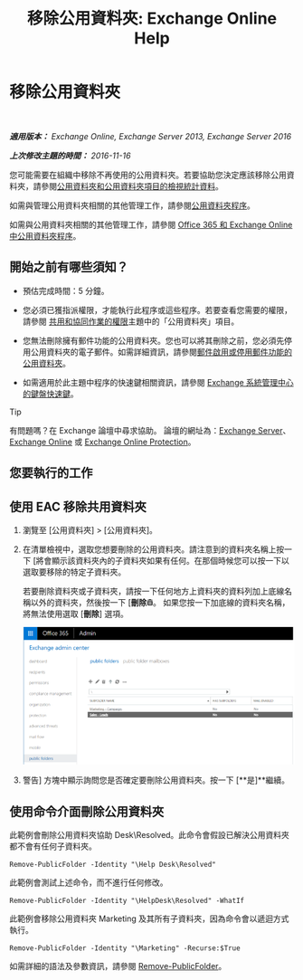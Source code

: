 ﻿---
title: '移除公用資料夾: Exchange Online Help'
TOCTitle: 移除公用資料夾
ms:assetid: 334b831d-e372-4d85-a407-5c8a5d0e78de
ms:mtpsurl: https://technet.microsoft.com/zh-tw/library/Aa997202(v=EXCHG.150)
ms:contentKeyID: 50472940
ms.date: 05/23/2018
mtps_version: v=EXCHG.150
ms.translationtype: MT
---

# 移除公用資料夾

 

_**適用版本：** Exchange Online, Exchange Server 2013, Exchange Server 2016_

_**上次修改主題的時間：** 2016-11-16_

您可能需要在組織中移除不再使用的公用資料夾。若要協助您決定應該移除公用資料夾，請參閱[公用資料夾和公用資料夾項目的檢視統計資料](view-statistics-for-public-folders-and-public-folder-items-exchange-2013-help.md)。

如需與管理公用資料夾相關的其他管理工作，請參閱[公用資料夾程序](public-folder-procedures-exchange-2013-help.md)。

如需與公用資料夾相關的其他管理工作，請參閱 [Office 365 和 Exchange Online 中公用資料夾程序](https://technet.microsoft.com/zh-tw/library/jj966272\(v=exchg.150\))。

## 開始之前有哪些須知？

  - 預估完成時間：5 分鐘。

  - 您必須已獲指派權限，才能執行此程序或這些程序。若要查看您需要的權限，請參閱 [共用和協同作業的權限](sharing-and-collaboration-permissions-exchange-2013-help.md)主題中的「公用資料夾」項目。

  - 您無法刪除擁有郵件功能的公用資料夾。您也可以將其刪除之前，您必須先停用公用資料夾的電子郵件。如需詳細資訊，請參閱[郵件啟用或停用郵件功能的公用資料夾](mail-enable-or-mail-disable-a-public-folder-exchange-2013-help.md)。

  - 如需適用於此主題中程序的快速鍵相關資訊，請參閱 [Exchange 系統管理中心的鍵盤快速鍵](keyboard-shortcuts-in-the-exchange-admin-center-exchange-online-protection-help.md)。


> [!TIP]  
> 有問題嗎？在 Exchange 論壇中尋求協助。 論壇的網址為：<a href="https://go.microsoft.com/fwlink/p/?linkid=60612">Exchange Server</a>、 <a href="https://go.microsoft.com/fwlink/p/?linkid=267542">Exchange Online</a> 或 <a href="https://go.microsoft.com/fwlink/p/?linkid=285351">Exchange Online Protection</a>。




## 您要執行的工作

## 使用 EAC 移除共用資料夾

1.  瀏覽至 \[公用資料夾\] \> \[公用資料夾\]。

2.  在清單檢視中，選取您想要刪除的公用資料夾。請注意到的資料夾名稱上按一下 \[將會顯示該資料夾內的子資料夾如果有任何。在那個時候您可以按一下以選取要移除的特定子資料夾。
    
    若要刪除資料夾或子資料夾，請按一下任何地方上資料夾的資料列加上底線名稱以外的資料夾，然後按一下 \[**刪除**![刪除圖示](images/JJ651670.14f639f6-61e8-4418-bbfb-0db14de9d2f5(EXCHG.150).gif "刪除圖示")。 如果您按一下加底線的資料夾名稱，將無法使用選取 \[**刪除**\] 選項。
    
    ![選取要移除的公用資料夾](images/Aa997202.8666290d-3f19-4c70-afe3-45569762718b(EXCHG.150).png "選取要移除的公用資料夾")  

3.  警告\] 方塊中顯示詢問您是否確定要刪除公用資料夾。按一下 \[**是\]**繼續。

## 使用命令介面刪除公用資料夾

此範例會刪除公用資料夾協助 Desk\\Resolved。此命令會假設已解決公用資料夾都不會有任何子資料夾。

    Remove-PublicFolder -Identity "\Help Desk\Resolved"

此範例會測試上述命令，而不進行任何修改。

    Remove-PublicFolder -Identity "\HelpDesk\Resolved" -WhatIf

此範例會移除公用資料夾 Marketing 及其所有子資料夾，因為命令會以遞迴方式執行。

    Remove-PublicFolder -Identity "\Marketing" -Recurse:$True

如需詳細的語法及參數資訊，請參閱 [Remove-PublicFolder](https://technet.microsoft.com/zh-tw/library/bb124894\(v=exchg.150\))。


